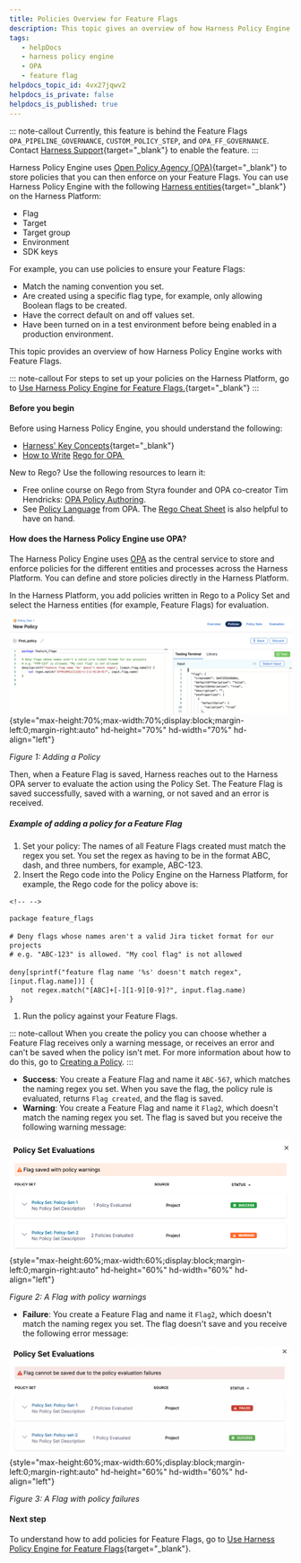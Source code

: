 ```yaml
---
title: Policies Overview for Feature Flags
description: This topic gives an overview of how Harness Policy Engine works with Feature Flags and OPA.
tags: 
   - helpDocs
   - harness policy engine
   - OPA
   - feature flag
helpdocs_topic_id: 4vx27jqwv2
helpdocs_is_private: false
helpdocs_is_published: true
---
```


::: note-callout
Currently, this feature is behind the Feature Flags
`OPA_PIPELINE_GOVERNANCE`, `CUSTOM_POLICY_STEP`, and
`OPA_FF_GOVERNANCE`. Contact [Harness
Support](mailto:support@harness.io){target="_blank"} to enable the
feature.
:::

Harness Policy Engine uses [Open Policy Agency
(OPA)](https://www.openpolicyagent.org/docs/latest/){target="_blank"} to
store policies that you can then enforce on your Feature Flags. You can
use Harness Policy Engine with the following [Harness
entities](https://docs.harness.io/article/tygjin99y9-harness-entity-reference){target="_blank"}
on the Harness Platform:

-   Flag
-   Target
-   Target group
-   Environment
-   SDK keys

For example, you can use policies to ensure your Feature Flags: 

-   Match the naming convention you set.
-   Are created using a specific flag type, for example, only allowing
    Boolean flags to be created.
-   Have the correct default on and off values set. 
-   Have been turned on in a test environment before being enabled in a
    production environment.

This topic provides an overview of how Harness Policy Engine works with
Feature Flags.

::: note-callout
For steps to set up your policies on the Harness Platform, go to [Use
Harness Policy Engine for Feature
Flags.](https://docs.harness.io/article/vb6ilyz194-using-harness-policy-engine-for-feature-flags){target="_blank"}
:::

#### Before you begin

Before using Harness Policy Engine, you should understand the following:

-   [Harness\' Key
    Concepts](https://docs.harness.io/article/hv2758ro4e-learn-harness-key-concepts){target="_blank"}
-   [How to
    Write](https://www.openpolicyagent.org/docs/latest/policy-language/)
    [Rego for
    OPA ](https://www.openpolicyagent.org/docs/latest/policy-language/)

New to Rego? Use the following resources to learn it:

-   Free online course on Rego from Styra founder and OPA co-creator Tim
    Hendricks: [OPA Policy
    Authoring](https://academy.styra.com/courses/opa-rego).
-   See [Policy
    Language](https://www.openpolicyagent.org/docs/latest/policy-language/)
    from OPA. The [Rego Cheat
    Sheet](https://dboles-opa-docs.netlify.app/docs/v0.10.7/rego-cheatsheet/)
    is also helpful to have on hand.

#### How does the Harness Policy Engine use OPA?

The Harness Policy Engine uses [OPA](https://www.openpolicyagent.org/)
as the central service to store and enforce policies for the different
entities and processes across the Harness Platform. You can define and
store policies directly in the Harness Platform. 

In the Harness Platform, you add policies written in Rego to a Policy
Set and select the Harness entities (for example, Feature Flags) for
evaluation.

![](./static/harness-policy-engine-00.png){style="max-height:70%;max-width:70%;display:block;margin-left:0;margin-right:auto"
hd-height="70%" hd-width="70%" hd-align="left"}

*Figure 1: Adding a Policy*

Then, when a Feature Flag is saved, Harness reaches out to the Harness
OPA server to evaluate the action using the Policy Set. The Feature Flag
is saved successfully, saved with a warning, or not saved and an error
is received.

##### Example of adding a policy for a Feature Flag

1.  Set your policy: The names of all Feature Flags created must match
    the regex you set. You set the regex as having to be in the format
    ABC, dash, and three numbers, for example, ABC-123.
2.  Insert the Rego code into the Policy Engine on the Harness Platform,
    for example, the Rego code for the policy above is:

```{=html}
<!-- -->
```
    package feature_flags

    # Deny flags whose names aren't a valid Jira ticket format for our projects
    # e.g. "ABC-123" is allowed. "My cool flag" is not allowed

    deny[sprintf("feature flag name '%s' doesn't match regex", [input.flag.name])] {
       not regex.match("[ABC]+[-][1-9][0-9]?", input.flag.name)
    }

1.  Run the policy against your Feature Flags.

::: note-callout
When you create the policy you can choose whether a Feature Flag
receives only a warning message, or receives an error and can't be saved
when the policy isn't met. For more information about how to do this, go
to [Creating a
Policy](https://docs.harness.io/article/vb6ilyz194-using-harness-policy-engine-for-feature-flags#step_1_creating_a_policy).
:::

-   **Success**: You create a Feature Flag and name it `ABC-567`, which
    matches the naming regex you set. When you save the flag, the policy
    rule is evaluated, returns `Flag created`, and the flag is saved.
-   **Warning**: You create a Feature Flag and name it `Flag2`, which
    doesn't match the naming regex you set. The flag is saved but you
    receive the following warning message:

![](./static/harness-policy-engine-01.png){style="max-height:60%;max-width:60%;display:block;margin-left:0;margin-right:auto"
hd-height="60%" hd-width="60%" hd-align="left"}

*Figure 2: A Flag with policy warnings*

-   **Failure**: You create a Feature Flag and name it `Flag2`, which
    doesn't match the naming regex you set. The flag doesn't save and
    you receive the following error message:

![](./static/harness-policy-engine-02.png){style="max-height:60%;max-width:60%;display:block;margin-left:0;margin-right:auto"
hd-height="60%" hd-width="60%" hd-align="left"}

*Figure 3: A Flag with policy failures*

#### Next step

To understand how to add policies for Feature Flags, go to [Use Harness
Policy Engine for Feature
Flags](https://docs.harness.io/article/vb6ilyz194-using-harness-policy-engine-for-feature-flags){target="_blank"}.
